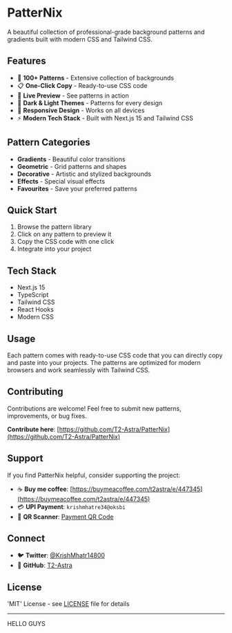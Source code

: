 # PatterNix

A beautiful collection of professional-grade background patterns and gradients built with modern CSS and Tailwind CSS.

## Features

- 🎨 **100+ Patterns** - Extensive collection of backgrounds
- 📋 **One-Click Copy** - Ready-to-use CSS code
- 👀 **Live Preview** - See patterns in action
- 🌙 **Dark & Light Themes** - Patterns for every design
- 📱 **Responsive Design** - Works on all devices
- ⚡ **Modern Tech Stack** - Built with Next.js 15 and Tailwind CSS

## Pattern Categories

- **Gradients** - Beautiful color transitions
- **Geometric** - Grid patterns and shapes
- **Decorative** - Artistic and stylized backgrounds
- **Effects** - Special visual effects
- **Favourites** - Save your preferred patterns

## Quick Start

1. Browse the pattern library
2. Click on any pattern to preview it
3. Copy the CSS code with one click
4. Integrate into your project

## Tech Stack

- Next.js 15
- TypeScript
- Tailwind CSS
- React Hooks
- Modern CSS

## Usage

Each pattern comes with ready-to-use CSS code that you can directly copy and paste into your projects. The patterns are optimized for modern browsers and work seamlessly with Tailwind CSS.

## Contributing

Contributions are welcome! Feel free to submit new patterns, improvements, or bug fixes.

**Contribute here**: [https://github.com/T2-Astra/PatterNix](https://github.com/T2-Astra/PatterNix)

## Support

If you find PatterNix helpful, consider supporting the project:

- ☕ **Buy me coffee**: [https://buymeacoffee.com/t2astra/e/447345](https://buymeacoffee.com/t2astra/e/447345)
- 💳 **UPI Payment**: `krishmhatre34@oksbi`
- 📱 **QR Scanner**: [Payment QR Code](https://image2url.com/images/1755427645279-884f3c42-e95d-413e-bf82-e8627974b730.jpg)

## Connect

- 🐦 **Twitter**: [@KrishMhatr14800](https://x.com/KrishMhatr14800)
- 🐙 **GitHub**: [T2-Astra](https://github.com/T2-Astra)

## License

'MIT' License - see [LICENSE](LICENSE) file for details

---
HELLO GUYS 

